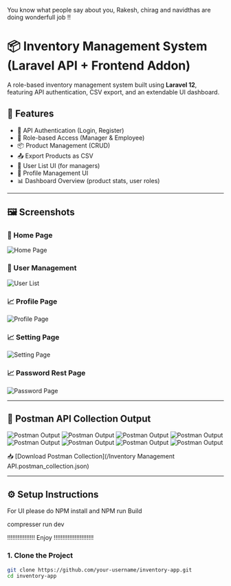 You know what people say about you, Rakesh, chirag and navidthas are doing  wonderfull job !!

# 📦 Inventory Management System (Laravel API + Frontend Addon)

A role-based inventory management system built using **Laravel 12**, featuring API authentication, CSV export, and an extendable UI dashboard.

## 🚀 Features

- 🔐 API Authentication (Login, Register)
- 👥 Role-based Access (Manager & Employee)
- 📦 Product Management (CRUD)
- 📤 Export Products as CSV
- 👤 User List UI (for managers)
- 🧑 Profile Management UI
- 📊 Dashboard Overview (product stats, user roles)

---

## 🖼️ Screenshots

### 🔐 Home Page
![Home Page](screenshots/1.png)


### 👥 User Management
![User List](screenshots/2.png)

### 📈 Profile Page
![Profile Page](screenshots/3.png)


### 📈 Setting Page
![Setting Page](screenshots/4.png)


### 📈 Password Rest Page
![Password Page](screenshots/5.png)

---

## 📮 Postman API Collection Output

![Postman Output](screenshots/6.png)
![Postman Output](screenshots/7.png)
![Postman Output](screenshots/8.png)
![Postman Output](screenshots/9.png)
![Postman Output](screenshots/10.png)
![Postman Output](screenshots/11.png)
![Postman Output](screenshots/12.png)
![Postman Output](screenshots/13.png)

📥 [Download Postman Collection](/Inventory Management API.postman_collection.json)

---

## ⚙️ Setup Instructions
For UI please do NPM install and NPM run Build 

compresser run dev

!!!!!!!!!!!!!!!!  Enjoy   !!!!!!!!!!!!!!!!!!!!!!!


### 1. Clone the Project

```bash
git clone https://github.com/your-username/inventory-app.git
cd inventory-app
